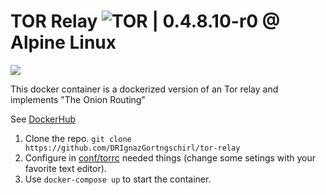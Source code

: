 # TOR Relay ![TOR](https://cloud.githubusercontent.com/assets/8005290/25584874/cd743dcc-2e65-11e7-8b9a-5f0f3be929b9.png) | 0.4.8.10-r0 @ Alpine Linux

![](https://images.microbadger.com/badges/image/drignazgortngschirl/tor-relay.svg)

This docker container is a dockerized version of an Tor relay and implements "The Onion Routing"

See [DockerHub](https://hub.docker.com/r/drignazgortngschirl/tor-relay/tags)

1. Clone the repo. ```git clone https://github.com/DRIgnazGortngschirl/tor-relay ```
2. Configure in [conf/torrc](https://github.com/DRIgnazGortngschirl/tor-relay/blob/master/conf/torrc) needed things (change some setings with your favorite text editor).
3. Use ```docker-compose up``` to start the container. 



